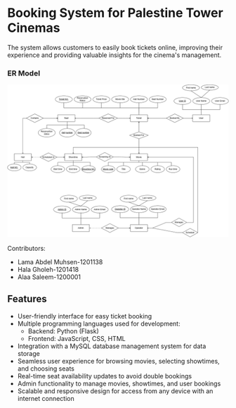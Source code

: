 # Booking System for Palestine Tower Cinemas
The system allows customers to easily book tickets online, improving their experience and providing valuable insights for the cinema's management.

### ER Model
![ER Model](DataBaseERD.png)

Contributors:
* Lama Abdel Muhsen-1201138
* Hala Gholeh-1201418
* Alaa Saleem-1200001

## Features

* User-friendly interface for easy ticket booking
* Multiple programming languages used for development:
  * Backend: Python (Flask)
  * Frontend: JavaScript, CSS, HTML
* Integration with a MySQL database management system for data storage
* Seamless user experience for browsing movies, selecting showtimes, and choosing seats
* Real-time seat availability updates to avoid double bookings
* Admin functionality to manage movies, showtimes, and user bookings
* Scalable and responsive design for access from any device with an internet connection




